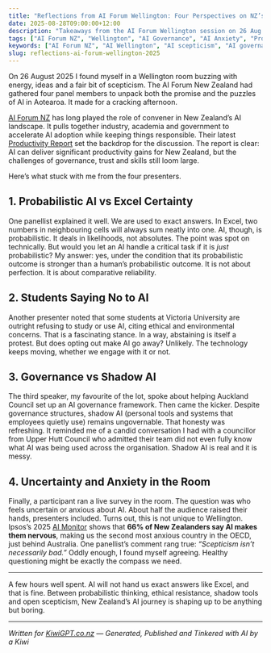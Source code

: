 ```yaml
---
title: "Reflections from AI Forum Wellington: Four Perspectives on NZ’s AI Future"
date: 2025-08-28T09:00:00+12:00
description: "Takeaways from the AI Forum Wellington session on 26 Aug 2025: insights on probabilistic AI, student ethics, shadow AI, and Kiwi scepticism."
tags: ["AI Forum NZ", "Wellington", "AI Governance", "AI Anxiety", "Productivity"]
keywords: ["AI Forum NZ", "AI Wellington", "AI scepticism", "AI governance", "shadow AI", "NZ productivity"]
slug: reflections-ai-forum-wellington-2025
---
```


On 26 August 2025 I found myself in a Wellington room buzzing with energy, ideas and a fair bit of scepticism. The AI Forum New Zealand had gathered four panel members to unpack both the promise and the puzzles of AI in Aotearoa. It made for a cracking afternoon.

[AI Forum NZ](https://aiforum.org.nz) has long played the role of convener in New Zealand’s AI landscape. It pulls together industry, academia and government to accelerate AI adoption while keeping things responsible. Their latest [Productivity Report](https://share.google/0JANYObs6khmcOI90) set the backdrop for the discussion. The report is clear: AI can deliver significant productivity gains for New Zealand, but the challenges of governance, trust and skills still loom large.

Here’s what stuck with me from the four presenters.

## 1. Probabilistic AI vs Excel Certainty
One panellist explained it well. We are used to exact answers. In Excel, two numbers in neighbouring cells will always sum neatly into one. AI, though, is probabilistic. It deals in likelihoods, not absolutes. The point was spot on technically. But would you let an AI handle a critical task if it is *just* probabilistic? My answer: yes, under the condition that its probabilistic outcome is stronger than a human’s probabilistic outcome. It is not about perfection. It is about comparative reliability.

## 2. Students Saying No to AI
Another presenter noted that some students at Victoria University are outright refusing to study or use AI, citing ethical and environmental concerns. That is a fascinating stance. In a way, abstaining is itself a protest. But does opting out make AI go away? Unlikely. The technology keeps moving, whether we engage with it or not.

## 3. Governance vs Shadow AI
The third speaker, my favourite of the lot, spoke about helping Auckland Council set up an AI governance framework. Then came the kicker. Despite governance structures, shadow AI (personal tools and systems that employees quietly use) remains ungovernable. That honesty was refreshing. It reminded me of a candid conversation I had with a councillor from Upper Hutt Council who admitted their team did not even fully know what AI was being used across the organisation. Shadow AI is real and it is messy.

## 4. Uncertainty and Anxiety in the Room
Finally, a participant ran a live survey in the room. The question was who feels uncertain or anxious about AI. About half the audience raised their hands, presenters included. Turns out, this is not unique to Wellington. Ipsos’s 2025 [AI Monitor](https://www.ipsos.com/en-nz/understanding-aotearoa-new-zealand-ipsos-ai-monitor-2025?utm_source=chatgpt.com) shows that **66% of New Zealanders say AI makes them nervous**, making us the second most anxious country in the OECD, just behind Australia. One panellist’s comment rang true: *“Scepticism isn’t necessarily bad.”* Oddly enough, I found myself agreeing. Healthy questioning might be exactly the compass we need.

---

A few hours well spent. AI will not hand us exact answers like Excel, and that is fine. Between probabilistic thinking, ethical resistance, shadow tools and open scepticism, New Zealand’s AI journey is shaping up to be anything but boring.

---

*Written for [KiwiGPT.co.nz](https://kiwigpt.co.nz) — Generated, Published and Tinkered with AI by a Kiwi*